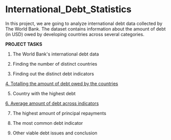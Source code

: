 # International_Debt_Statistics
In this project, we are going to analyze international debt data collected by The World  Bank. The dataset contains information about the amount of debt (in USD) owed by  developing countries across several categories. 

**PROJECT TASKS**

1. The World Bank's international debt data

2. Finding the number of distinct countries

3. Finding out the distinct debt indicators

[4. Totalling the amount of debt owed by the countries ](https://public.tableau.com/app/profile/tharun.sathiyamurthy/viz/InternationalDebtStatistics_16560012214840/4thQn?publish=yes)

5. Country with the highest debt

[6. Average amount of debt across indicators](https://public.tableau.com/app/profile/tharun.sathiyamurthy/viz/InternationalDebtStatistics_16560012214840/6thQn?publish=yes)

7. The highest amount of principal repayments

8. The most common debt indicator

9. Other viable debt issues and conclusion
